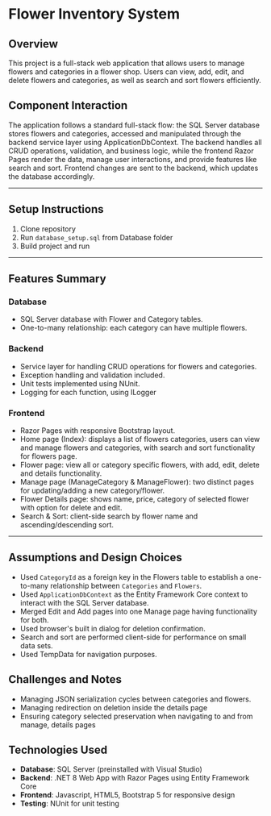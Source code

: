 # Flower Inventory System

## Overview
This project is a full-stack web application that allows users to manage flowers and categories in a flower shop. Users can view, add, edit, and delete flowers and categories, as well as search and sort flowers efficiently.

## Component Interaction
The application follows a standard full-stack flow: the SQL Server database stores flowers and categories, accessed and manipulated through the backend service layer using ApplicationDbContext. The backend handles all CRUD operations, validation, and business logic, while the frontend Razor Pages render the data, manage user interactions, and provide features like search and sort. Frontend changes are sent to the backend, which updates the database accordingly.

---

## Setup Instructions
1. Clone repository
2. Run `database_setup.sql` from Database folder
3. Build project and run

---

## Features Summary

### Database
- SQL Server database with Flower and Category tables.
- One-to-many relationship: each category can have multiple flowers.
### Backend
- Service layer for handling CRUD operations for flowers and categories.
- Exception handling and validation included.
- Unit tests implemented using NUnit.
- Logging for each function, using ILogger

### Frontend
- Razor Pages with responsive Bootstrap layout.
- Home page (Index): displays a list of flowers categories, users can view and manage flowers and categories, with search and sort functionality for flowers page.
- Flower page: view all or category specific flowers, with add, edit, delete and details functionality.
- Manage page (ManageCategory & ManageFlower): two distinct pages for updating/adding a new category/flower.
- Flower Details page: shows name, price, category of selected flower with option for delete and edit.
- Search & Sort: client-side search by flower name and ascending/descending sort.
---

## Assumptions and Design Choices
- Used `CategoryId` as a foreign key in the Flowers table to establish a one-to-many relationship between `Categories` and `Flowers`.
- Used `ApplicationDbContext` as the Entity Framework Core context to interact with the SQL Server database.
- Merged Edit and Add pages into one Manage page having functionality for both.
- Used browser's built in dialog for deletion confirmation.
- Search and sort are performed client-side for performance on small data sets.
- Used TempData for navigation purposes.

## Challenges and Notes
- Managing JSON serialization cycles between categories and flowers.
- Managing redirection on deletion inside the details page
- Ensuring category selected preservation when navigating to and from manage, details pages

## Technologies Used
- **Database**: SQL Server (preinstalled with Visual Studio)
- **Backend**: .NET 8 Web App with Razor Pages using Entity Framework Core
- **Frontend**: Javascript, HTML5, Bootstrap 5 for responsive design
- **Testing**: NUnit for unit testing